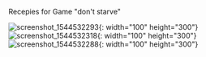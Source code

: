 Recepies for Game "don't starve" 


![screenshot_1544532293](https://user-images.githubusercontent.com/37418251/50446869-a5825700-095a-11e9-8c48-c40fcedf0b97.png){: width="100" height="300"}
![screenshot_1544532318](https://user-images.githubusercontent.com/37418251/50446870-a5825700-095a-11e9-9a8a-29d98633978f.png){: width="100" height="300"}
![screenshot_1544532288](https://user-images.githubusercontent.com/37418251/50446871-a5825700-095a-11e9-85cf-fd75f4efaf80.png){: width="100" height="300"}
